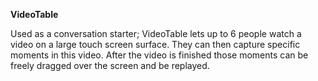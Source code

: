 __VideoTable__

Used as a conversation starter; VideoTable lets up to 6 people watch a video on a large touch screen surface. They can then capture specific moments in this video. After the video is finished those moments can be freely dragged over the screen and be replayed.
